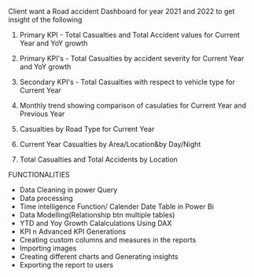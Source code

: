 Client want a Road accident Dashboard for year 2021 and 2022 to get insight of the following

1. Primary KPI - Total Casualties and Total Accident values for Current Year and YoY growth

2. Primary KPI's - Total Casualties by accident severity for Current Year and YoY growth
3. Secondary KPI's - Total Casualties with respect to vehicle type for Current Year
4. Monthly trend showing comparison of casulaties for Current Year and Previous Year
5. Casualties by Road Type for Current Year
6. Current Year Casualties by Area/Location&by Day/Night
7. Total Casualties and Total Accidents by Location

FUNCTIONALITIES

* Data Cleaning in power Query
* Data processing
* Time intelligence Function/ Calender Date Table in Power Bi
* Data Modelling(Relationship btn multiple tables)
* YTD and Yoy Growth Calalculations Using DAX
* KPI n Advanced KPI Generations
* Creating custom columns and measures in the reports
* Importing images
* Creating different charts and Generating insights
* Exporting the report to users
